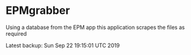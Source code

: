 # EPMgrabber
Using a database from the EPM app this application scrapes the files as required


Latest backup: Sun Sep 22 19:15:01 UTC 2019
